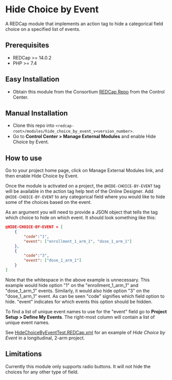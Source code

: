 # Hide Choice by Event
A REDCap module that implements an action tag to hide a categorical field choice on a specified list of events.

## Prerequisites
- REDCap >= 14.0.2
- PHP >= 7.4

## Easy Installation
- Obtain this module from the Consortium [REDCap Repo](https://redcap.vanderbilt.edu/consortium/modules/index.php) from the Control Center.

## Manual Installation
- Clone this repo into `<redcap-root>/modules/hide_choice_by_event_v<version_number>`.
- Go to **Control Center > Manage External Modules** and enable Hide Choice by Event.

## How to use
Go to your project home page, click on Manage External Modules link, and then enable Hide Choice by Event.

Once the module is activated on a project, the `@HIDE-CHOICE-BY-EVENT` tag will be available in the action tag help text of the Online Designer. Add `@HIDE-CHOICE-BY-EVENT` to any categorical field where you would like to hide some of the choices based on the event.

As an argument you will need to provide a JSON object that tells the tag which choice to hide on which event. It should look something like this:
```json
@HIDE-CHOICE-BY-EVENT = [
    {
        "code":"1",
        "event": ["enrollment_1_arm_1", "dose_1_arm_1"]
    },
    {
        "code":"3",
        "event": ["dose_1_arm_1"]
    }
]
```
Note that the whitespace in the above example is unnecessary. This example would hide option "1" on the "enrollment_1_arm_1" and "dose_1_arm_1" events. Similarly, it would also hide option "3" on the  "dose_1_arm_1" event. As can be seen "code" signifies which field option to hide. "event" indicates for which events this option should be hidden.

To find a list of unique event names to use for the "event" field go to **Project Setup > Define My Events**. The right-most column will contain a list of unique event names.

See [HideChoiceByEventTest.REDCap.xml](examples/HideChoiceByEventTest.REDCap.xml) for an example of _Hide Choice by Event_ in a longitudinal, 2-arm project.

## Limitations

Currently this module only supports radio buttons. It will not hide the choices for any other type of field.
